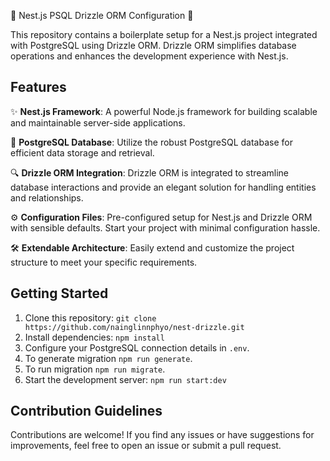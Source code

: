 🚀 Nest.js PSQL Drizzle ORM Configuration 🚀

This repository contains a boilerplate setup for a Nest.js project integrated with PostgreSQL using Drizzle ORM. Drizzle ORM simplifies database operations and enhances the development experience with Nest.js.

## Features

✨ **Nest.js Framework**: A powerful Node.js framework for building scalable and maintainable server-side applications.

🐘 **PostgreSQL Database**: Utilize the robust PostgreSQL database for efficient data storage and retrieval.

🔍 **Drizzle ORM Integration**: Drizzle ORM is integrated to streamline database interactions and provide an elegant solution for handling entities and relationships.

⚙️ **Configuration Files**: Pre-configured setup for Nest.js and Drizzle ORM with sensible defaults. Start your project with minimal configuration hassle.

🛠️ **Extendable Architecture**: Easily extend and customize the project structure to meet your specific requirements.

## Getting Started

1. Clone this repository: `git clone https://github.com/nainglinnphyo/nest-drizzle.git`
2. Install dependencies: `npm install`
3. Configure your PostgreSQL connection details in `.env`.
4. To generate migration `npm run generate`.
5. To run migration `npm run migrate`.
6. Start the development server: `npm run start:dev`

## Contribution Guidelines

Contributions are welcome! If you find any issues or have suggestions for improvements, feel free to open an issue or submit a pull request.
